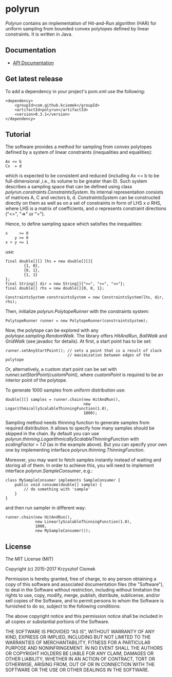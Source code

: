 # polyrun

_Polyrun_ contains an implementation of Hit-and-Run algorithm (HAR) for uniform sampling from bounded convex polytopes defined by linear constraints.
It is written in Java.

## Documentation

* [API Documentation](https://kciomek.github.io/polyrun/docs/0.3.1/api/index.html)

## Get latest release

To add a dependency in your project's pom.xml use the following:

    <dependency>
        <groupId>com.github.kciomek</groupId>
        <artifactId>polyrun</artifactId>
        <version>0.3.1</version>
    </dependency>

## Tutorial

The software provides a method for sampling from convex polytopes defined by a system of linear constraints
(inequalities and equalities):

    Ax <= b
    Cx  = d

which is expected to be consistent and reduced (including Ax <= b to be full-dimensional ,i.e., its volume to be greater than 0).
Such system describes a sampling space that can be defined using class _polyrun.constraints.ConstraintsSystem_.
Its internal representation consists of matrices A, C and vectors b, d. _ConstraintsSystem_ can be constructed
directly on them as well as on a set of constraints in form of LHS x _o_ RHS, where LHS is a matrix of coefficients,
and _o_ represents constraint directions ("<=", "=>" or "=").

Hence, to define sampling space which satisfies the inequalities:

    x     >= 0
        y >= 0
    x + y <= 1

use:

    final double[][] lhs = new double[][]{
            {1, 0},
            {0, 1},
            {1, 1}
    };
    final String[] dir = new String[]{">=", ">=", "<="};
    final double[] rhs = new double[]{0, 0, 1};

    ConstraintsSystem constraintsSystem = new ConstraintsSystem(lhs, dir, rhs);

Then, initialize _polyrun.PolytopeRunner_ with the constraints system:

    PolytopeRunner runner = new PolytopeRunner(constraintsSystem);

Now, the polytope can be explored with any _polytope.sampling.RandomWalk_. The library offers _HitAndRun_, _BallWalk_
and _GridWalk_ (see javadoc for details). At first, a start point has to be set:

    runner.setAnyStartPoint(); // sets a point that is a result of slack
                               // maximization between edges of the polytope
    
Or, alternatively, a custom start point can be set with _runner.setStartPoint(customPoint)_, where _customPoint_ is
required to be an interior point of the polytope.

To generate 1000 samples from uniform distribution use:

    double[][] samples = runner.chain(new HitAndRun(),
                                      new LogarithmicallyScalableThinningFunction(1.0),
                                      1000);                 

Sampling method needs thinning function to generate samples from required distribution. It allows to specify how many
samples should be skipped in the chain. By default you can use _polyrun.thinning.LogarithmicallyScalableThinningFunction_
with _scalingFactor = 1.0_ (as in the example above). But you can specify your own one by implementing interface
_polyrun.thinning.ThinningFunction_.

Moreover, you may want to fetch samples instantly instead of waiting and storing all of them. In order to achieve this,
you will need to implement interface _polyrun.SampleConsumer_, e.g.:

    class MySampleConsumer implements SampleConsumer {
        public void consume(double[] sample) {
            // do something with 'sample'
        }
    }

and then run sampler in different way:

    runner.chain(new HitAndRun(),
                 new LinearlyScalableThinningFunction(1.0),
                 1000,
                 new MySampleConsumer());

## License

The MIT License (MIT)

Copyright (c) 2015-2017 Krzysztof Ciomek

Permission is hereby granted, free of charge, to any person obtaining a copy
of this software and associated documentation files (the "Software"), to deal
in the Software without restriction, including without limitation the rights
to use, copy, modify, merge, publish, distribute, sublicense, and/or sell
copies of the Software, and to permit persons to whom the Software is
furnished to do so, subject to the following conditions:

The above copyright notice and this permission notice shall be included in
all copies or substantial portions of the Software.

THE SOFTWARE IS PROVIDED "AS IS", WITHOUT WARRANTY OF ANY KIND, EXPRESS OR
IMPLIED, INCLUDING BUT NOT LIMITED TO THE WARRANTIES OF MERCHANTABILITY,
FITNESS FOR A PARTICULAR PURPOSE AND NONINFRINGEMENT. IN NO EVENT SHALL THE
AUTHORS OR COPYRIGHT HOLDERS BE LIABLE FOR ANY CLAIM, DAMAGES OR OTHER
LIABILITY, WHETHER IN AN ACTION OF CONTRACT, TORT OR OTHERWISE, ARISING FROM,
OUT OF OR IN CONNECTION WITH THE SOFTWARE OR THE USE OR OTHER DEALINGS IN
THE SOFTWARE.
